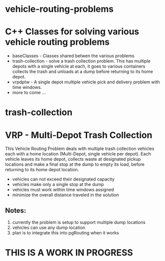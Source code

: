vehicle-routing-problems
========================

C++ Classes for solving various vehicle routing problems
=======

 * baseClasses - Classes shared betwen the various problems
 * trash-collection - solve a trash collection problem. This has multiple depots with a single vehicle at each, it goes to various containers collects the trash and unloads at a dump before returning to its home depot.
 * vrpdptw - A single depot multiple vehicle pick and delivery problem with time windows.
 * more to come ...

trash-collection
================

# VRP - Multi-Depot Trash Collection

This Vehicle Routing Problem deals with multiple trash collection vehicles
each with a home location (Multi-Depot, single vehicle per depot). Each
vehicle leaves its home depot, collects waste at designated pickup locations
and make a final stop at the dump to empty its load, before returning to
its home depot location.

 * vehicles can not exceed their designated capacity
 * vehicles make only a single stop at the dump
 * vehicles must work within time windows assigned
 * minimize the overall distance traveled in the solution

## Notes:

 1. currently the problem is setup to support multiple dump locations
 2. vehicles can use any dump location
 3. plan is to integrate this into pgRouting when it works

# THIS IS A WORK IN PROGRESS
